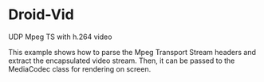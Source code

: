 # Droid-Vid
UDP Mpeg TS with h.264 video 


This example shows how to parse the Mpeg Transport Stream headers and extract the encapsulated video
stream.  Then, it can be passed to the MediaCodec class for rendering on screen.
